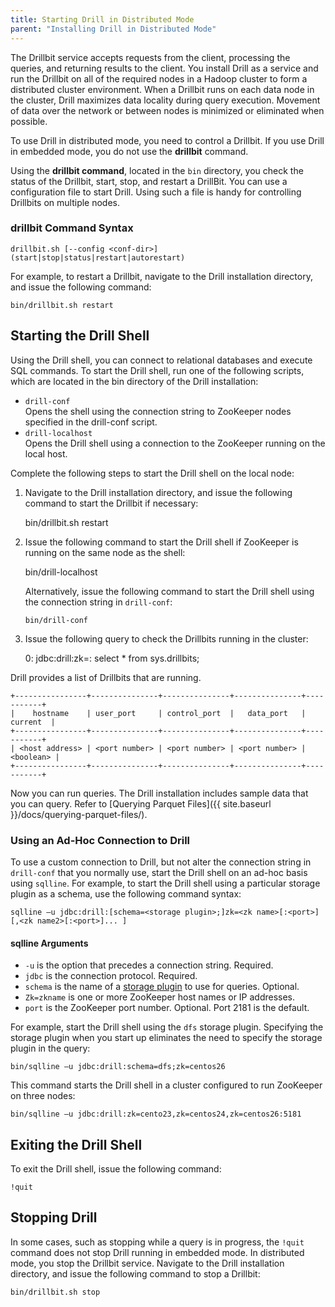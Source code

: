 ```yaml
---
title: Starting Drill in Distributed Mode
parent: "Installing Drill in Distributed Mode"
---
```


The Drillbit service accepts requests from the client, processing the queries, and returning results to the client. You install Drill as a service and run the Drillbit on all of the required nodes in a Hadoop cluster to form a distributed cluster environment. When a Drillbit runs on each data node in the cluster, Drill maximizes data locality during query execution. Movement of data over the network or between nodes is minimized or eliminated when possible.

To use Drill in distributed mode, you need to control a Drillbit. If you use Drill in embedded mode, you do not use the **drillbit** command. 

Using the **drillbit command**, located in the `bin` directory, you check the status of the Drillbit, start, stop, and restart a DrillBit. You can use a configuration file to start Drill. Using such a file is handy for controlling Drillbits on multiple nodes.

### drillbit Command Syntax

    drillbit.sh [--config <conf-dir>] (start|stop|status|restart|autorestart)

For example, to restart a Drillbit, navigate to the Drill installation directory, and issue the following command:

    bin/drillbit.sh restart

## Starting the Drill Shell
Using the Drill shell, you can connect to relational databases and execute SQL commands. To start the Drill shell, run one of the following scripts, which are located in the bin directory of the Drill installation:

* `drill-conf`  
  Opens the shell using the connection string to ZooKeeper nodes specified in the drill-conf script.  
* `drill-localhost`  
  Opens the Drill shell using a connection to the ZooKeeper running on the local host.

Complete the following steps to start the Drill shell on the local node:

  1. Navigate to the Drill installation directory, and issue the following command to start the Drillbit if necessary:
  
        bin/drillbit.sh restart
  2. Issue the following command to start the Drill shell if ZooKeeper is running on the same node as the shell:
  
        bin/drill-localhost
     
     Alternatively, issue the following command to start the Drill shell using the connection string in `drill-conf`:

         bin/drill-conf

  3. Issue the following query to check the Drillbits running in the cluster:
  
        0: jdbc:drill:zk=<zk1host>:<port> select * from sys.drillbits;

Drill provides a list of Drillbits that are running.

    +----------------+---------------+---------------+---------------+-----------+
    |    hostname    | user_port     | control_port  |   data_port   |  current  |
    +----------------+---------------+---------------+---------------+-----------+
    | <host address> | <port number> | <port number> | <port number> | <boolean> |
    +----------------+---------------+---------------+---------------+-----------+

Now you can run queries. The Drill installation includes sample data
that you can query. Refer to [Querying Parquet Files]({{ site.baseurl }}/docs/querying-parquet-files/).

### Using an Ad-Hoc Connection to Drill
To use a custom connection to Drill, but not alter the connection string in `drill-conf` that you normally use, start the Drill shell on an ad-hoc basis using `sqlline`. For example, to start the Drill shell using a particular storage plugin as a schema, use the following command syntax: 

    sqlline –u jdbc:drill:[schema=<storage plugin>;]zk=<zk name>[:<port>][,<zk name2>[:<port>]... ]

#### sqlline Arguments 

* `-u` is the option that precedes a connection string. Required.  
* `jdbc` is the connection protocol. Required.  
* `schema` is the name of a [storage plugin]({{site.baseurl}}/docs/storage-plugin-registration) to use for queries. Optional.  
* `Zk=zkname` is one or more ZooKeeper host names or IP addresses.  
* `port` is the ZooKeeper port number. Optional. Port 2181 is the default.  

For example, start the Drill shell using the `dfs` storage plugin. Specifying the storage plugin when you start up eliminates the need to specify the storage plugin in the query:

    bin/sqlline –u jdbc:drill:schema=dfs;zk=centos26

This command starts the Drill shell in a cluster configured to run ZooKeeper on three nodes:

    bin/sqlline –u jdbc:drill:zk=cento23,zk=centos24,zk=centos26:5181

## Exiting the Drill Shell

To exit the Drill shell, issue the following command:

    !quit

## Stopping Drill

In some cases, such as stopping while a query is in progress, the `!quit` command does not stop Drill running in embedded mode. In distributed mode, you stop the Drillbit service. Navigate to the Drill installation directory, and issue the following command to stop a Drillbit:
  
    bin/drillbit.sh stop
